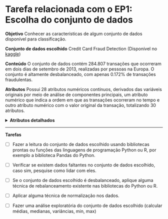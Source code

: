 # Tarefa relacionada com o EP1: Escolha do conjunto de dados

**Objetivo**
Conhecer as características de algum conjunto de dados  disponível para classificação.

**Conjunto de dados escolhido**
Credit Card Fraud Detection (Disponível no [kaggle](https://www.kaggle.com/mlg-ulb/creditcardfraud))

**Conteúdo**
O conjunto de dados contém 284.807 transações que ocorreram em dois dias de setembro de 2013, realizadas por pessoas na Europa. O conjunto é altamente desbalanceado, com apenas 0.172% de transações fraudulentas. 

**Atributos**
Possui 28 atributos numéricos contínuos, derivados das variáveis originais por meio de análise de componentes principais, um atributo numérico que indica a ordem em que as transações ocorreram no tempo e outro atributo numérico com o valor original da transação, totalizando 30 atributos.

<details><summary><strong>Atributos detalhados</strong></summary>
It contains only numerical input variables which are the result of a PCA transformation. Unfortunately, due to confidentiality issues, we cannot provide the original features and more background information about the data. Features V1, V2, … V28 are the principal components obtained with PCA, the only features which have not been transformed with PCA are 'Time' and 'Amount'. Feature 'Time' contains the seconds elapsed between each transaction and the first transaction in the dataset. The feature 'Amount' is the transaction Amount, this feature can be used for example-dependant cost-senstive learning. Feature 'Class' is the response variable and it takes value 1 in case of fraud and 0 otherwise. 
</details>
<hr>

**Tarefas**

- [ ] Fazer a leitura do conjunto de dados  escolhido usando  bibliotecas prontas ou funções das linguagens de programação Python ou R, por exemplo a biblioteca Pandas do Python.
- [ ] Verificar se existem dados faltantes no conjunto de dados escolhido, caso sim, pesquise como lidar com eles.
- [ ] Se o conjunto de dados escolhido é desbalanceado, aplique alguma técnica de rebalanceamento existente nas bibliotecas do Python ou R.
- [ ] Aplicar alguma técnica de normalização nos dados.
- [ ] Fazer uma análise exploratória do conjunto de dados escolhido (calcular médias, medianas, variâncias, min, max)


